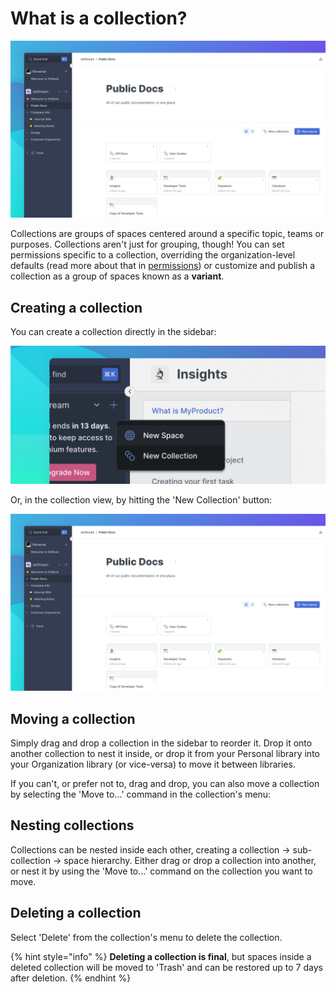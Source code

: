 # What is a collection?

![](<../.gitbook/assets/Collection (1).png>)

Collections are groups of spaces centered around a specific topic, teams or purposes. Collections aren't just for grouping, though! You can set permissions specific to a collection, overriding the organization-level defaults (read more about that in [permissions](../organizations/member-management/permissions-and-inheritance.md)) or customize and publish a collection as a group of spaces known as a **variant**.

## Creating a collection

You can create a collection directly in the sidebar:

![](<../.gitbook/assets/New Space.png>)

Or, in the collection view, by hitting the 'New Collection' button:

![](<../.gitbook/assets/Collection (1).png>)

## Moving a collection

Simply drag and drop a collection in the sidebar to reorder it. Drop it onto another collection to nest it inside, or drop it from your Personal library into your Organization library (or vice-versa) to move it between libraries.

If you can't, or prefer not to, drag and drop, you can also move a collection by selecting the 'Move to…' command in the collection's menu:

## Nesting collections

Collections can be nested inside each other, creating a collection -> sub-collection -> space hierarchy. Either drag or drop a collection into another, or nest it by using the 'Move to…' command on the collection you want to move.

## Deleting a collection

Select 'Delete' from the collection's menu to delete the collection.

{% hint style="info" %}
**Deleting a collection is final**, but spaces inside a deleted collection will be moved to 'Trash' and can be restored up to 7 days after deletion.
{% endhint %}
